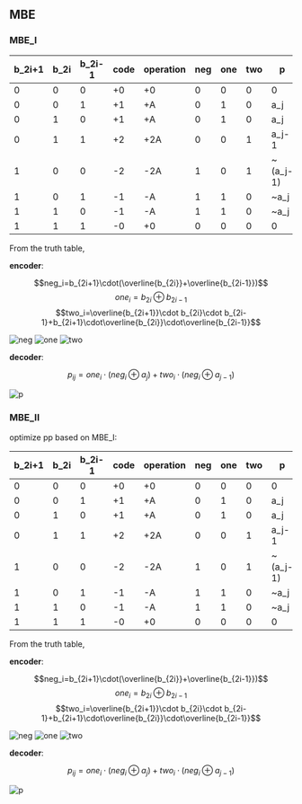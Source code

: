 ## MBE

### MBE_I

| b_2i+1 | b_2i | b_2i-1 | code | operation | neg | one | two |     p    |
| ------ | ---- | ------ | ---- | --------- | --- | --- | --- | -------- |
|    0   |   0  |    0   |  +0  |    +0     |  0  |  0  |  0  | 0        |
|    0   |   0  |    1   |  +1  |    +A     |  0  |  1  |  0  | a_j      |
|    0   |   1  |    0   |  +1  |    +A     |  0  |  1  |  0  | a_j      |
|    0   |   1  |    1   |  +2  |    +2A    |  0  |  0  |  1  | a_j-1    |
|    1   |   0  |    0   |  -2  |    -2A    |  1  |  0  |  1  | ~(a_j-1) |
|    1   |   0  |    1   |  -1  |    -A     |  1  |  1  |  0  | ~a_j     |
|    1   |   1  |    0   |  -1  |    -A     |  1  |  1  |  0  | ~a_j     |
|    1   |   1  |    1   |  -0  |    +0     |  0  |  0  |  0  | 0        |

From the truth table,

**encoder**:

$$neg_i=b_{2i+1}\cdot(\overline{b_{2i}}+\overline{b_{2i-1}})$$
$$one_i=b_{2i} \oplus b_{2i-1}$$
$$two_i=\overline{b_{2i+1}}\cdot b_{2i}\cdot b_{2i-1}+b_{2i+1}\cdot\overline{b_{2i}}\cdot\overline{b_{2i-1}}$$

![neg](https://latex.codecogs.com/svg.image?b_{2i&plus;1}\cdot(\overline{b_{2i}}&plus;\overline{b_{2i-1}}))
![one](https://latex.codecogs.com/svg.image?b_{2i}&space;\oplus&space;b_{2i-1})
![two](https://latex.codecogs.com/svg.image?\overline{b_{2i&plus;1}}\cdot&space;b_{2i}\cdot&space;b_{2i-1}&plus;b_{2i&plus;1}\cdot\overline{b_{2i}}\cdot\overline{b_{2i-1}})

**decoder**:

$$p_{ij}=one_i\cdot(neg_i\oplus a_j) + two_i\cdot(neg_i\oplus a_{j-1})$$

![p](https://latex.codecogs.com/svg.image?p_{ij}=one_i\cdot(neg_i\oplus&space;a_j)&space;&plus;&space;two_i\cdot(neg_i\oplus&space;a_{j-1}))

### MBE_II

optimize pp based on MBE_I:

| b_2i+1 | b_2i | b_2i-1 | code | operation | neg | one | two |     p    |
| ------ | ---- | ------ | ---- | --------- | --- | --- | --- | -------- |
|    0   |   0  |    0   |  +0  |    +0     |  0  |  0  |  0  | 0        |
|    0   |   0  |    1   |  +1  |    +A     |  0  |  1  |  0  | a_j      |
|    0   |   1  |    0   |  +1  |    +A     |  0  |  1  |  0  | a_j      |
|    0   |   1  |    1   |  +2  |    +2A    |  0  |  0  |  1  | a_j-1    |
|    1   |   0  |    0   |  -2  |    -2A    |  1  |  0  |  1  | ~(a_j-1) |
|    1   |   0  |    1   |  -1  |    -A     |  1  |  1  |  0  | ~a_j     |
|    1   |   1  |    0   |  -1  |    -A     |  1  |  1  |  0  | ~a_j     |
|    1   |   1  |    1   |  -0  |    +0     |  0  |  0  |  0  | 0        |

From the truth table,

**encoder**:

$$neg_i=b_{2i+1}\cdot(\overline{b_{2i}}+\overline{b_{2i-1}})$$
$$one_i=b_{2i} \oplus b_{2i-1}$$
$$two_i=\overline{b_{2i+1}}\cdot b_{2i}\cdot b_{2i-1}+b_{2i+1}\cdot\overline{b_{2i}}\cdot\overline{b_{2i-1}}$$

![neg](https://latex.codecogs.com/svg.image?b_{2i&plus;1}\cdot(\overline{b_{2i}}&plus;\overline{b_{2i-1}}))
![one](https://latex.codecogs.com/svg.image?b_{2i}&space;\oplus&space;b_{2i-1})
![two](https://latex.codecogs.com/svg.image?\overline{b_{2i&plus;1}}\cdot&space;b_{2i}\cdot&space;b_{2i-1}&plus;b_{2i&plus;1}\cdot\overline{b_{2i}}\cdot\overline{b_{2i-1}})

**decoder**:

$$p_{ij}=one_i\cdot(neg_i\oplus a_j) + two_i\cdot(neg_i\oplus a_{j-1})$$

![p](https://latex.codecogs.com/svg.image?p_{ij}=one_i\cdot(neg_i\oplus&space;a_j)&space;&plus;&space;two_i\cdot(neg_i\oplus&space;a_{j-1}))
